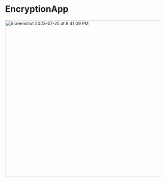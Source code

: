 # EncryptionApp

<img width="509" alt="Screenshot 2023-07-25 at 8 41 09 PM" src="https://github.com/mdleung/EncryptionApp/assets/8941112/b8acd0ab-4ec3-4607-b873-60777bba36cb">
